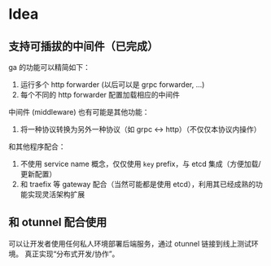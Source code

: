 # Idea


## 支持可插拔的中间件（已完成）

ga 的功能可以精简如下：
1. 运行多个 http forwarder (以后可以是 grpc forwarder, ...)
2. 每个不同的 http forwarder 配置加载相应的中间件

中间件 (middleware) 也有可能是其他功能：
1. 将一种协议转换为另外一种协议（如 grpc <-> http）（不仅仅本协议内操作）

和其他程序配合：
1. 不使用 service name 概念，仅仅使用 `key` prefix，与 etcd 集成（方便加载/更新配置）
2. 和 traefix 等 gateway 配合（当然可能都是使用 etcd），利用其已经成熟的功能实现灵活架构扩展


## 和 otunnel 配合使用

可以让开发者使用任何私人环境部署后端服务，通过 otunnel 链接到线上测试环境。
真正实现“分布式开发/协作”。
